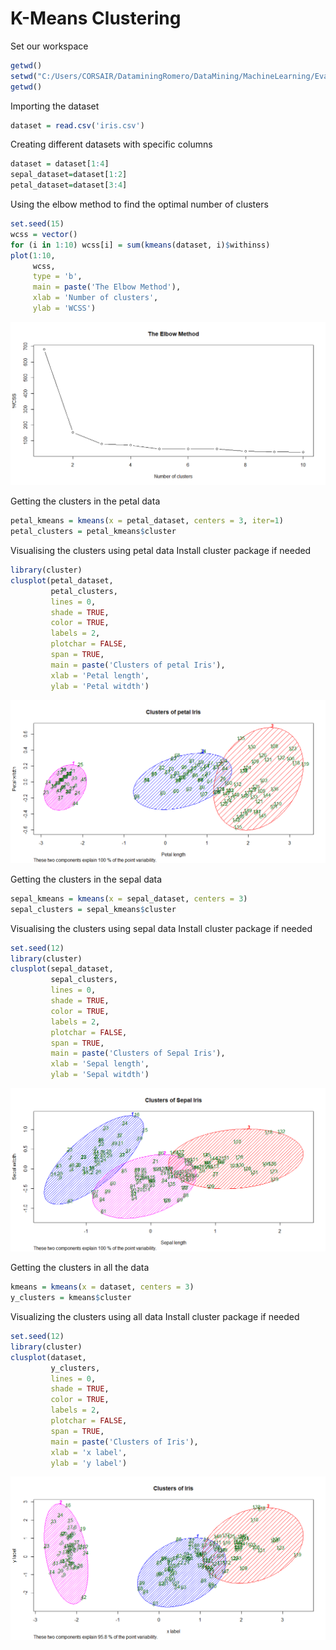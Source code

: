 # K-Means Clustering

Set our workspace
``` R
getwd()
setwd("C:/Users/CORSAIR/DataminingRomero/DataMining/MachineLearning/Evaluacion")
getwd()
```

Importing the dataset

``` R
dataset = read.csv('iris.csv')
```

Creating different datasets with specific columns 

``` R
dataset = dataset[1:4]
sepal_dataset=dataset[1:2]
petal_dataset=dataset[3:4]
```

Using the elbow method to find the optimal number of clusters

``` R
set.seed(15)
wcss = vector()
for (i in 1:10) wcss[i] = sum(kmeans(dataset, i)$withinss)
plot(1:10,
     wcss,
     type = 'b',
     main = paste('The Elbow Method'),
     xlab = 'Number of clusters',
     ylab = 'WCSS')
```

![Alt text](https://github.com/ArturoCeron/DataMining/blob/Unit_4/Unit_4/Evaluation/Images/ElbowMethod.png)

Getting the clusters in the petal data

``` R
petal_kmeans = kmeans(x = petal_dataset, centers = 3, iter=1)
petal_clusters = petal_kmeans$cluster
```

Visualising the clusters using petal data
Install cluster package if needed

``` R
library(cluster)
clusplot(petal_dataset,
         petal_clusters,
         lines = 0,
         shade = TRUE,
         color = TRUE,
         labels = 2,
         plotchar = FALSE,
         span = TRUE,
         main = paste('Clusters of petal Iris'),
         xlab = 'Petal length',
         ylab = 'Petal witdth')
```

![Alt text](https://github.com/ArturoCeron/DataMining/blob/Unit_4/Unit_4/Evaluation/Images/PetalIris.png)

Getting the clusters in the sepal data

``` R
sepal_kmeans = kmeans(x = sepal_dataset, centers = 3)
sepal_clusters = sepal_kmeans$cluster
```

Visualising the clusters using sepal data
Install cluster package if needed

``` R
set.seed(12)
library(cluster)
clusplot(sepal_dataset,
         sepal_clusters,
         lines = 0,
         shade = TRUE,
         color = TRUE,
         labels = 2,
         plotchar = FALSE,
         span = TRUE,
         main = paste('Clusters of Sepal Iris'),
         xlab = 'Sepal length',
         ylab = 'Sepal witdth')
```
![Alt text](https://github.com/ArturoCeron/DataMining/blob/Unit_4/Unit_4/Evaluation/Images/SepalIris.png)

Getting the clusters in all the data

``` R
kmeans = kmeans(x = dataset, centers = 3)
y_clusters = kmeans$cluster
```

Visualizing the clusters using all data
Install cluster package if needed

``` R
set.seed(12)
library(cluster)
clusplot(dataset,
         y_clusters,
         lines = 0,
         shade = TRUE,
         color = TRUE,
         labels = 2,
         plotchar = FALSE,
         span = TRUE,
         main = paste('Clusters of Iris'),
         xlab = 'x label',
         ylab = 'y label')
```

![Alt text](https://github.com/ArturoCeron/DataMining/blob/Unit_4/Unit_4/Evaluation/Images/AllClusters.png)
